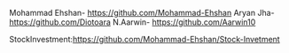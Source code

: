 Mohammad Ehshan- https://github.com/Mohammad-Ehshan
Aryan Jha- https://github.com/Diotoara
N.Aarwin- https://github.com/Aarwin10


StockInvestment:https://github.com/Mohammad-Ehshan/Stock-Invetment
